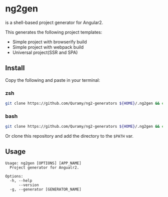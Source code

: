 # ng2gen
is a shell-based project generator for Angular2.

This generates the following project templates:

* Simple project with browserify build
* Simple project with webpack build
* Universal project(SSR and SPA)

## Install

Copy the following and paste in your terminal:

### zsh

```sh
git clone https://github.com/Quramy/ng2-generators ${HOME}/.ng2gen && echo "alias ng2gen='/bin/sh ${HOME}/.ng2gen/ng2gen'" >> ${HOME}/.zshrc && source ${HOME}/.zshrc
```

### bash

```sh
git clone https://github.com/Quramy/ng2-generators ${HOME}/.ng2gen && echo "alias ng2gen='/bin/sh ${HOME}/.ng2gen/ng2gen'" >> ${HOME}/.bachrc && source ${HOME}/.bashrc
```

Or clone this repository and add the directory to the `$PATH` var.

## Usage

```text
Usage: ng2gen [OPTIONS] [APP_NAME]
  Project generator for Angualr2.

Options:
  -h, --help
      --version
  -g, --generator [GENERATOR_NAME]
```

